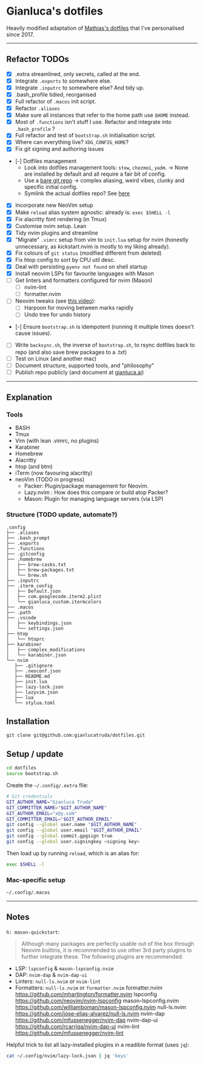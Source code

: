 # Gianluca's dotfiles

Heavily modified adaptation of [Mathias's dotfiles](https://github.com/mathiasbynens/dotfiles) that I've personalised since 2017.

---

## Refactor TODOs
- [x] .extra streamlined, only secrets, called at the end.
- [x] Integrate `.exports` to somewhere else.
- [x] Integrate `.inputrc` to somewhere else? And tidy up.
- [x] .bash_profile tidied, reorganised
- [x] Full refactor of `.macos` init script.
- [x] Refactor `.aliases`
- [x] Make sure all instances that refer to the home path use `$HOME` instead.
- [x] Most of `.functions` isn't stuff I use. Refactor and integrate into `.bash_profile` ?
- [x] Full refactor and test of `bootstrap.sh` initialisation script.
- [x] Where can everything live? `XDG_CONFIG_HOME`?
- [x] Fix git signing and authoring issues
- [-] Dotfiles management
  - Look into dotfiles management tools: `stow`, `chezmoi`, `yadm`. -> None are installed by default and all require a fair bit of config.
  - Use a [bare git repo](https://www.atlassian.com/git/tutorials/dotfiles) -> complex aliasing, weird vibes, clunky and specific initial config.
  - Symlink the actual dotfiles repo? See [here](https://github.com/mischavandenburg/dotfiles/blob/e417b14bdfa2a8fd54183944c8d1cd6095fa88bb/setup#L23)
- [x] Incorporate new NeoVim setup
- [x] Make `reload` alias system agnostic: already is: `exec $SHELL -l`
- [x] Fix alacritty font rendering (in Tmux)
- [x] Customise nvim setup. Lean
- [x] Tidy nvim plugins and streamline
- [x] "Migrate" `.vimrc` setup from vim to `init.lua` setup for nvim (honestly unnecessary, as kickstart.nvim is mostly to my liking already).
- [x] Fix colours of `git status` (modified different from deleted)
- [x] Fix htop config to sort by CPU util desc.
- [x] Deal with persisting `pyenv not found` on shell startup
- [x] Install neovim LSPs for favourite languages with Mason
- [ ] Get linters and formatters configured for nvim (Mason)
  - [ ] nvim-lint
  - [ ] formatter.nvim
- [ ] Neovim tweaks (see [this video](https://youtu.be/w7i4amO_zaE)):
  - [ ] Harpoon for moving between marks rapidly
  - [ ] Undo tree for undo history 
- [-] Ensure `bootstrap.sh` is idempotent (running it multiple times doesn't cause issues).
- [ ] Write `backsync.sh`, the inverse of `bootstrap.sh`, to rsync dotfiles back to repo (and also save brew packages to a .txt)
- [ ] Test on Linux (and another mac)
- [ ] Document structure, supported tools, and "philosophy"
- [ ] Publish repo publicly (and document at [gianluca.ai](http://gianluca.ai))

---

## Explanation

### Tools 

- BASH
- Tmux 
- Vim (with lean .vimrc, no plugins)
- Karabiner
- Homebrew
- Alacritty
- htop (and btm)
- iTerm (now favouring alacritty)
- neoVim (TODO in progress)
  - Packer: Plugin/package management for Neovim.
  - Lazy.nvim : How does this compare or build atop Packer?
  - Mason: Plugin for managing language servers (via LSP)


### Structure (TODO update, automate?)

 ```
 .config
├── .aliases
├── .bash_prompt
├── .exports
├── .functions
├── .gitconfig
├── .homebrew
│   ├── brew-casks.txt
│   ├── brew-packages.txt
│   └── brew.sh
├── .inputrc
├── .iterm_config
│   ├── Default.json
│   ├── com.googlecode.iterm2.plist
│   └── gianluca_custom.itermcolors
├── .macos
├── .path
├── .vscode
│   ├── keybindings.json
│   └── settings.json
├── htop
│   └── htoprc
├── karabiner
│   ├── complex_modifications
│   └── karabiner.json
└── nvim
    ├── .gitignore
    ├── .neoconf.json
    ├── README.md
    ├── init.lua
    ├── lazy-lock.json
    ├── lazyvim.json
    ├── lua
    └── stylua.toml
 
 ```


## Installation

```
git clone git@github.com:gianlucatruda/dotfiles.git
```

## Setup / update 

```bash
cd dotfiles
source bootstrap.sh
```

Create the `~/.config/.extra` file:

```bash
# Git credentials
GIT_AUTHOR_NAME="Gianluca Truda"
GIT_COMMITTER_NAME="$GIT_AUTHOR_NAME"
GIT_AUTHOR_EMAIL="x@y.com"
GIT_COMMITTER_EMAIL="$GIT_AUTHOR_EMAIL"
git config --global user.name "$GIT_AUTHOR_NAME"
git config --global user.email "$GIT_AUTHOR_EMAIL"
git config --global commit.gpgsign true
git config --global user.signingkey <signing key>
```

Then load up by running `reload`, which is an alias for:

```bash
exec $SHELL -l
```

### Mac-specific setup

```bash
~/.config/.macos
```

---

## Notes

`h: mason-quickstart`:
> Although many packages are perfectly usable out of the box through Neovim
builtins, it is recommended to use other 3rd party plugins to further
integrate these. The following plugins are recommended:
-   LSP: `lspconfig` & `mason-lspconfig.nvim`
-   DAP: `nvim-dap` & `nvim-dap-ui`
-   Linters: `null-ls.nvim` or `nvim-lint`
-   Formatters: `null-ls.nvim` or `formatter.nvim`
formatter.nvim        https://github.com/mhartington/formatter.nvim
lspconfig             https://github.com/neovim/nvim-lspconfig
mason-lspconfig.nvim  https://github.com/williamboman/mason-lspconfig.nvim
null-ls.nvim          https://github.com/jose-elias-alvarez/null-ls.nvim
nvim-dap              https://github.com/mfussenegger/nvim-dap
nvim-dap-ui           https://github.com/rcarriga/nvim-dap-ui
nvim-lint             https://github.com/mfussenegger/nvim-lint


Helpful trick to list all lazy-installed plugins in a readible format (uses `jq`):

```bash
cat ~/.config/nvim/lazy-lock.json | jq 'keys'
```

